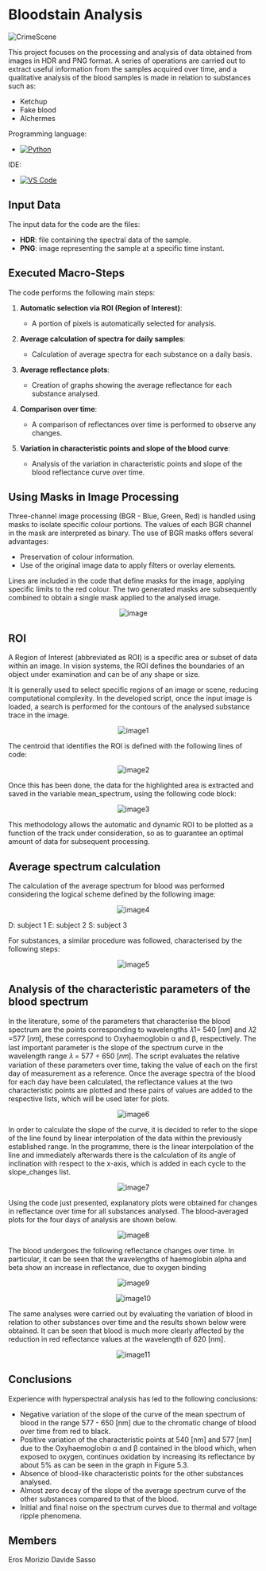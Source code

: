 # Bloodstain Analysis

![CrimeScene](https://github.com/user-attachments/assets/2a5fa8af-904c-42a9-80f8-8b44ac30bb02)


This project focuses on the processing and analysis of data obtained from images in HDR and PNG format. A series of operations are carried out to extract useful information from the samples acquired over time, and a qualitative analysis of the blood samples is made in relation to substances such as:
- Ketchup
- Fake blood
- Alchermes

Programming language:
- [![Python](https://img.shields.io/badge/Python-3776AB?style=for-the-badge&logo=python&logoColor=white)](https://www.python.org/)

IDE:
- [![VS Code](https://img.shields.io/badge/Visual_Studio_Code-0078D4?style=for-the-badge&logo=visual%20studio%20code&logoColor=white)](https://code.visualstudio.com/)


## Input Data

The input data for the code are the files:

- **HDR**: file containing the spectral data of the sample.
- **PNG**: image representing the sample at a specific time instant.

## Executed Macro-Steps

The code performs the following main steps:

1. **Automatic selection via ROI (Region of Interest)**:
   - A portion of pixels is automatically selected for analysis.
   
2. **Average calculation of spectra for daily samples**:
   - Calculation of average spectra for each substance on a daily basis.
   
3. **Average reflectance plots**:
   - Creation of graphs showing the average reflectance for each substance analysed.

4. **Comparison over time**:
   - A comparison of reflectances over time is performed to observe any changes.

5. **Variation in characteristic points and slope of the blood curve**:
   - Analysis of the variation in characteristic points and slope of the blood reflectance curve over time.


## Using Masks in Image Processing

Three-channel image processing (BGR - Blue, Green, Red) is handled using masks to isolate specific colour portions. The values of each BGR channel in the mask are interpreted as binary. The use of BGR masks offers several advantages:

- Preservation of colour information.
- Use of the original image data to apply filters or overlay elements.

Lines are included in the code that define masks for the image, applying specific limits to the red colour. The two generated masks are subsequently combined to obtain a single mask applied to the analysed image.

<p align="center">
  <img src="https://github.com/user-attachments/assets/3352f6fc-3917-4143-8e96-c5dabdad5c0d" alt="image"/>
</p>


## ROI
A Region of Interest (abbreviated as ROI) is a specific area or subset of data within an image. In vision systems, the ROI defines the boundaries of an object under examination and can be of any shape or size.

It is generally used to select specific regions of an image or scene, reducing computational complexity.
In the developed script, once the input image is loaded, a search is performed for the contours of the analysed substance trace in the image.

<p align="center">
  <img src="https://github.com/user-attachments/assets/c0043e6f-ae4d-416a-9edc-9083c3dd7bef" alt="image1"/>
</p>

The centroid that identifies the ROI is defined with the following lines of code:
<p align="center">
  <img src="https://github.com/user-attachments/assets/e0c032bf-4f44-4e34-9ad0-5e155f0ab61a" alt="image2"/>
</p>

Once this has been done, the data for the highlighted area is extracted and saved in the variable mean_spectrum, using the following code block:
<p align="center">
  <img src="https://github.com/user-attachments/assets/610ef861-b731-4f5b-ae68-e1d561a57bd1" alt="image3"/>
</p>

This methodology allows the automatic and dynamic ROI to be plotted as a function of the track under consideration, so as to guarantee an optimal amount of data for subsequent processing.

## Average spectrum calculation
The calculation of the average spectrum for blood was performed considering the logical scheme defined by the following image:
<p align="center">
  <img src="https://github.com/user-attachments/assets/c23e2bc0-70e5-4b48-87da-6da7eabf56a3" alt="image4"/>
</p>
D: subject 1
E: subject 2
S: subject 3

For substances, a similar procedure was followed, characterised by the following steps:
<p align="center">
  <img src="https://github.com/user-attachments/assets/b7a6d07e-97a6-439e-8e40-c4799b35d643" alt="image5"/>
</p>

## Analysis of the characteristic parameters of the blood spectrum
In the literature, some of the parameters that characterise the blood spectrum are the points corresponding to wavelengths 𝜆1= 540 [𝑛𝑚] and 𝜆2 =577 [𝑛𝑚], these correspond to Oxyhaemoglobin α and β, respectively. The last important parameter is the slope of the spectrum curve in the wavelength range 𝜆 = 577 ÷ 650 [𝑛𝑚].
The script evaluates the relative variation of these parameters over time, taking the value of each on the first day of measurement as a reference.
Once the average spectra of the blood for each day have been calculated, the reflectance values at the two characteristic points are plotted and these pairs of values are added to the respective lists, which will be used later for plots.

<p align="center">
  <img src="https://github.com/user-attachments/assets/3779d3c9-58c9-49dc-a9d9-fb0561529f0f" alt="image6"/>
</p>

In order to calculate the slope of the curve, it is decided to refer to the slope of the line found by linear interpolation of the data within the previously established range. In the programme, there is the linear interpolation of the line and immediately afterwards there is the calculation of its angle of inclination with respect to the x-axis, which is added in each cycle to the slope_changes list.

<p align="center">
  <img src="https://github.com/user-attachments/assets/243c3d5f-9ef6-48b5-a4a7-18079ae10b68" alt="image7"/>
</p>

Using the code just presented, explanatory plots were obtained for changes in reflectance over time for all substances analysed.
The blood-averaged plots for the four days of analysis are shown below.

<p align="center">
  <img src="https://github.com/user-attachments/assets/739891bf-c5c3-4dab-9d07-cc48f59a6d58" alt="image8"/>
</p>

The blood undergoes the following reflectance changes over time. In particular, it can be seen that the wavelengths of haemoglobin alpha and beta show an increase in reflectance, due to oxygen binding
<p align="center">
  <img src="https://github.com/user-attachments/assets/c7cda579-c343-48b0-b442-e897be07c66d" alt="image9"/>
</p>

<p align="center">
  <img src="https://github.com/user-attachments/assets/3b950d08-198f-427b-96ef-d66da2160dba" alt="image10"/>
</p>

The same analyses were carried out by evaluating the variation of blood in relation to other substances over time and the results shown below were obtained. It can be seen that blood is much more clearly affected by the reduction in red reflectance values at the wavelength of 620 [nm].
<p align="center">
  <img src="https://github.com/user-attachments/assets/60df2f59-b5c6-4d45-a1ba-7079b80c568f" alt="image11"/>
</p>

## Conclusions
Experience with hyperspectral analysis has led to the following conclusions:
- Negative variation of the slope of the curve of the mean spectrum of blood in the range 577 - 650 [nm] due to the chromatic change of blood over time from red to black.
- Positive variation of the characteristic points at 540 [nm] and 577 [nm] due to the Oxyhaemoglobin α and β contained in the blood which, when exposed to oxygen, continues oxidation by increasing its reflectance by about 5% as can be seen in the graph in Figure 5.3.
- Absence of blood-like characteristic points for the other substances analysed.
- Almost zero decay of the slope of the average spectrum curve of the other substances compared to that of the blood.
- Initial and final noise on the spectrum curves due to thermal and voltage ripple phenomena.

## Members
Eros Morizio
Davide Sasso

